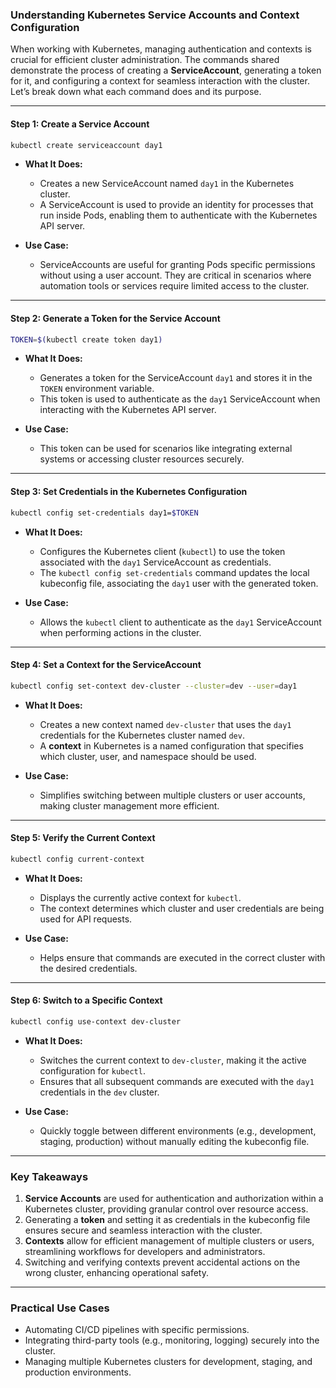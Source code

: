 ### Understanding Kubernetes Service Accounts and Context Configuration

When working with Kubernetes, managing authentication and contexts is crucial for efficient cluster administration. The commands shared demonstrate the process of creating a **ServiceAccount**, generating a token for it, and configuring a context for seamless interaction with the cluster. Let’s break down what each command does and its purpose.

---

#### **Step 1: Create a Service Account**

```bash
kubectl create serviceaccount day1
```

- **What It Does:**
  - Creates a new ServiceAccount named `day1` in the Kubernetes cluster.
  - A ServiceAccount is used to provide an identity for processes that run inside Pods, enabling them to authenticate with the Kubernetes API server.

- **Use Case:**
  - ServiceAccounts are useful for granting Pods specific permissions without using a user account. They are critical in scenarios where automation tools or services require limited access to the cluster.

---

#### **Step 2: Generate a Token for the Service Account**

```bash
TOKEN=$(kubectl create token day1)
```

- **What It Does:**
  - Generates a token for the ServiceAccount `day1` and stores it in the `TOKEN` environment variable.
  - This token is used to authenticate as the `day1` ServiceAccount when interacting with the Kubernetes API server.

- **Use Case:**
  - This token can be used for scenarios like integrating external systems or accessing cluster resources securely.

---

#### **Step 3: Set Credentials in the Kubernetes Configuration**

```bash
kubectl config set-credentials day1=$TOKEN
```

- **What It Does:**
  - Configures the Kubernetes client (`kubectl`) to use the token associated with the `day1` ServiceAccount as credentials.
  - The `kubectl config set-credentials` command updates the local kubeconfig file, associating the `day1` user with the generated token.

- **Use Case:**
  - Allows the `kubectl` client to authenticate as the `day1` ServiceAccount when performing actions in the cluster.

---

#### **Step 4: Set a Context for the ServiceAccount**

```bash
kubectl config set-context dev-cluster --cluster=dev --user=day1
```

- **What It Does:**
  - Creates a new context named `dev-cluster` that uses the `day1` credentials for the Kubernetes cluster named `dev`.
  - A **context** in Kubernetes is a named configuration that specifies which cluster, user, and namespace should be used.

- **Use Case:**
  - Simplifies switching between multiple clusters or user accounts, making cluster management more efficient.

---

#### **Step 5: Verify the Current Context**

```bash
kubectl config current-context
```

- **What It Does:**
  - Displays the currently active context for `kubectl`.
  - The context determines which cluster and user credentials are being used for API requests.

- **Use Case:**
  - Helps ensure that commands are executed in the correct cluster with the desired credentials.

---

#### **Step 6: Switch to a Specific Context**

```bash
kubectl config use-context dev-cluster
```

- **What It Does:**
  - Switches the current context to `dev-cluster`, making it the active configuration for `kubectl`.
  - Ensures that all subsequent commands are executed with the `day1` credentials in the `dev` cluster.

- **Use Case:**
  - Quickly toggle between different environments (e.g., development, staging, production) without manually editing the kubeconfig file.

---

### **Key Takeaways**

1. **Service Accounts** are used for authentication and authorization within a Kubernetes cluster, providing granular control over resource access.
2. Generating a **token** and setting it as credentials in the kubeconfig file ensures secure and seamless interaction with the cluster.
3. **Contexts** allow for efficient management of multiple clusters or users, streamlining workflows for developers and administrators.
4. Switching and verifying contexts prevent accidental actions on the wrong cluster, enhancing operational safety.

---

### **Practical Use Cases**

- Automating CI/CD pipelines with specific permissions.
- Integrating third-party tools (e.g., monitoring, logging) securely into the cluster.
- Managing multiple Kubernetes clusters for development, staging, and production environments.

